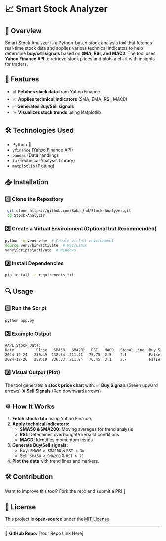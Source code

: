 # 📈 Smart Stock Analyzer

## 📌 Overview
Smart Stock Analyzer is a Python-based stock analysis tool that fetches real-time stock data and applies various technical indicators to help determine **buy/sell signals** based on **SMA, RSI, and MACD**. The tool uses **Yahoo Finance API** to retrieve stock prices and plots a chart with insights for traders.

## 🚀 Features
- 📊 **Fetches stock data** from Yahoo Finance
- 📈 **Applies technical indicators** (SMA, EMA, RSI, MACD)
- ✅ **Generates Buy/Sell signals**
- 📉 **Visualizes stock trends** using Matplotlib

## 🛠️ Technologies Used
- Python 🐍
- `yfinance` (Yahoo Finance API)
- `pandas` (Data handling)
- `ta` (Technical Analysis Library)
- `matplotlib` (Plotting)

## 📥 Installation
### 1️⃣ Clone the Repository
```bash
 git clone https://github.com/Saba_Snd/Stock-Analyzer.git
 cd Stock-Analyzer
```
### 2️⃣ Create a Virtual Environment (Optional but Recommended)
```bash
python -m venv venv  # Create virtual environment
source venv/bin/activate  # Mac/Linux
venv\Scripts\activate  # Windows
```
### 3️⃣ Install Dependencies
```bash
pip install -r requirements.txt
```

## 🔍 Usage
### 1️⃣ Run the Script
```bash
python app.py
```
### 2️⃣ Example Output
```bash
AAPL Stock Data:
Date          Close   SMA50   SMA200   RSI   MACD   Signal_Line  Buy_Signal  Sell_Signal
2024-12-24   255.49  232.34  211.41   75.75  2.5    2.1          False       True
2024-12-26   258.19  236.33  211.84   76.45  3.1    2.7          False       True
```
### 3️⃣ Visual Output (Plot)
The tool generates a **stock price chart** with:
✅ **Buy Signals** (Green upward arrows)
❌ **Sell Signals** (Red downward arrows)

## ⚙️ How It Works
1. **Fetch stock data** using Yahoo Finance.
2. **Apply technical indicators:**
   - **SMA50 & SMA200**: Moving averages for trend analysis
   - **RSI**: Determines overbought/oversold conditions
   - **MACD**: Identifies momentum trends
3. **Generate Buy/Sell signals:**
   - Buy: `SMA50 > SMA200` & `RSI < 30`
   - Sell: `SMA50 < SMA200` & `RSI > 70`
4. **Plot the data** with trend lines and markers.

## 🛠️ Contribution
Want to improve this tool? Fork the repo and submit a PR! 🚀

## 📝 License
This project is **open-source** under the [MIT License](LICENSE).

---
🔗 **GitHub Repo:** [Your Repo Link Here]

